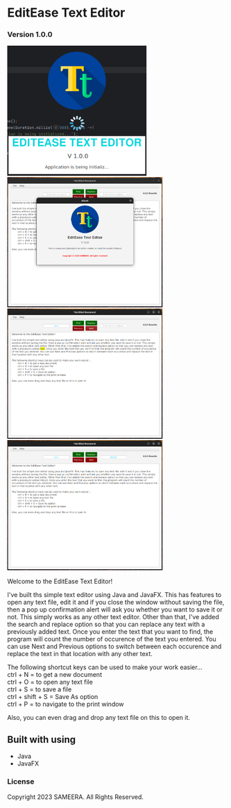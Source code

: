 <!-- ABOUT THE PROJECT -->
# <b>EditEase Text Editor</b>

### Version 1.0.0

<img src="src/main/resources/img/other/splash.png" height="300px"/>
<img src="src/main/resources/img/other/about.png" height="300px"/>
<img src="src/main/resources/img/other/serch2.png" height="300px"/>
<img src="src/main/resources/img/other/search2replaced.png" height="300px"/>

<p>Welcome to the EditEase Text Editor! <br>

I've built ths simple text editor using Java and JavaFX. This has features to open any text file, edit it and if you close the window without saving the file, then a pop up confirmation alert will ask you whether you want to save it or not. This simply works as any other text editor. Other than that, I've added the search and replace option so that you can replace any text with a previously added text. Once you enter the text that you want to find, the program will count the number of occurence of the text you entered. You can use Next and Previous options to switch between each occurence and replace the text in that location with any other text.<br>

The following shortcut keys can be used to make your work easier... <br>
ctrl + N = to get a new document <br>
ctrl + O = to open any text file <br>
ctrl + S = to save a file <br>
ctrl + shift + S = Save As option <br>
ctrl + P = to navigate to the print window <br>

Also, you can even drag and drop any text file on this to open it.
</p>

## Built with using

* Java
* JavaFX


### License
Copyright 2023 SAMEERA. All Rights Reserved.